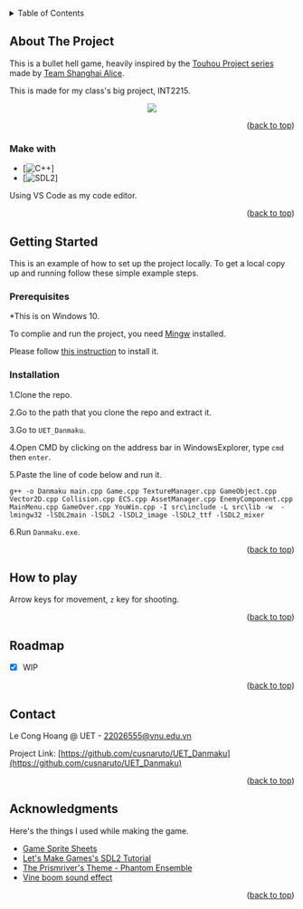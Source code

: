 <a name="readme-top"></a>

<!-- TABLE OF CONTENTS -->
<details>
  <summary>Table of Contents</summary>
  <ol>
    <li>
      <a href="#about-the-project">About The Project</a>
      <ul>
        <li><a href="#built-with">Built With</a></li>
      </ul>
    </li>
    <li>
      <a href="#getting-started">Getting Started</a>
      <ul>
        <li><a href="#prerequisites">Prerequisites</a></li>
        <li><a href="#installation">Installation</a></li>
      </ul>
    </li>
    <li><a href="#How to play">How to play</a></li>
    <li><a href="#roadmap">Roadmap</a></li>
    <li><a href="#contact">Contact</a></li>
    <li><a href="#acknowledgments">Acknowledgments</a></li>
  </ol>
</details>



<!-- ABOUT THE PROJECT -->
## About The Project

This is a bullet hell game, heavily inspired by the [Touhou Project series](https://en.wikipedia.org/wiki/Touhou_Project) made by [Team Shanghai Alice](https://en.wikipedia.org/wiki/Team_Shanghai_Alice).

This is made for my class's big project, INT2215.

<p align="center">
<img src="https://i.imgur.com/b4dGhwa.gif">
</p>

<p align="right">(<a href="#readme-top">back to top</a>)</p>

### Make with

* [![C++][C++]]
* [![SDL2][SDL2]]

Using VS Code as my code editor.

<p align="right">(<a href="#readme-top">back to top</a>)</p>



<!-- GETTING STARTED -->
## Getting Started

This is an example of how to set up the project locally.
To get a local copy up and running follow these simple example steps.

### Prerequisites

*This is on Windows 10.

To complie and run the project, you need [Mingw](https://sourceforge.net/projects/mingw/) installed.

Please follow [this instruction](https://www.geeksforgeeks.org/installing-mingw-tools-for-c-c-and-changing-environment-variable/) to install it.
### Installation

1.Clone the repo.

2.Go to the path that you clone the repo and extract it.

3.Go to `UET_Danmaku`.

4.Open CMD by clicking on the address bar in WindowsExplorer, type `cmd` then `enter`.

5.Paste the line of code below and run it.

`g++ -o Danmaku main.cpp Game.cpp TextureManager.cpp GameObject.cpp Vector2D.cpp Collision.cpp ECS.cpp AssetManager.cpp EnemyComponent.cpp MainMenu.cpp GameOver.cpp YouWin.cpp -I src\include -L src\lib -w  -lmingw32 -lSDL2main -lSDL2 -lSDL2_image -lSDL2_ttf -lSDL2_mixer`

6.Run `Danmaku.exe`.

<p align="right">(<a href="#readme-top">back to top</a>)</p>



<!-- USAGE EXAMPLES -->
## How to play

Arrow keys for movement, `z` key for shooting.

<p align="right">(<a href="#readme-top">back to top</a>)</p>



<!-- ROADMAP -->
## Roadmap

- [x] WIP

<p align="right">(<a href="#readme-top">back to top</a>)</p>

<!-- CONTACT -->
## Contact

Le Cong Hoang @ UET - 22026555@vnu.edu.vn

Project Link: [https://github.com/cusnaruto/UET_Danmaku](https://github.com/cusnaruto/UET_Danmaku)

<p align="right">(<a href="#readme-top">back to top</a>)</p>


<!-- ACKNOWLEDGMENTS -->
## Acknowledgments

Here's the things I used while making the game.

* [Game Sprite Sheets](https://www.spriters-resource.com/)
* [Let's Make Games's SDL2 Tutorial](https://www.youtube.com/@CarlBirch)
* [The Prismriver's Theme - Phantom Ensemble](https://www.youtube.com/watch?v=M9wHYiicY5I)
* [Vine boom sound effect](https://www.youtube.com/watch?v=Oc7Cin_87H4)

<p align="right">(<a href="#readme-top">back to top</a>)</p>



<!-- MARKDOWN LINKS & IMAGES -->

[C++-url]: https://cplusplus.com/
[C++]:https://img.shields.io/badge/C++-20232A?style=for-the-badge&logo=c++&logoColor=61DAFB
[SDL2]:https://img.shields.io/badge/SDL2-20232A?style=for-the-badge&logo=SDL2&logoColor=61DAFB
[SDL2-url]:https://www.libsdl.org/
